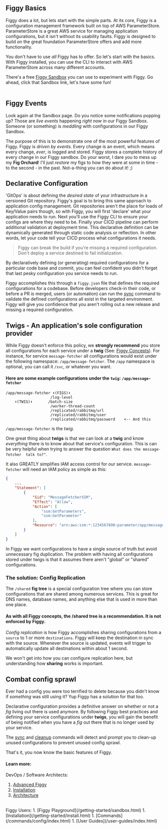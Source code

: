 
## Figgy Basics
Figgy does a lot, but lets start with the simple parts. At its core, Figgy is a configuration management framework built
on top of AWS ParameterStore. ParameterStore is a great AWS service for managing application configurations, but it 
isn't without its usability faults. Figgy is designed to build on the great foundation ParameterStore offers and add more 
functionality.

You don't have to use _all_ Figgy has to offer. So let's start with the basics. With Figgy installed, you can use
the CLI to interact with AWS ParameterStore across many different accounts. 

There's a free <a href="https://www.figgy.dev/tabs/sandbox/" target="_blank">Figgy Sandbox</a> 
you can use to experiment with Figgy. Go ahead, click that Sandbox link, let's have some fun!  
<br/>
 
## Figgy Events
Look again at the Sandbox page. Do you notice some notifications popping up? Those are *live events* happening
_right now_ in our Figgy Sandbox. Someone (or something) is _meddling_ with configurations in our Figgy Sandbox.

The purpose of this is to demonstrate one of the most powerful features of Figgy. Figgy is _driven by events_. 
Every change is an event, which means every change, *ever*, is logged and stored. Figgy stores a complete history 
of every change in our Figgy sandbox. Do your worst, I dare you to mess up my **Fig Orchard**! 
I'll just *restore* my figs to how they were at some in time - to the second - in the past. Not-a-thing you can do about it! ;)
<br/>

## Declarative Configuration
'GitOps' is about defining the _desired state_ of your infrastructure in a versioned Git repository. Figgy's goal is to
bring this same approach to application config management. Git repositories aren't the place for loads of Key/Value
pairs though, so with Figgy, you will first 'declare' what your application needs to run. Next you'll use the
Figgy CLI to ensure your configs are where they need to be. Finally your CICD pipeline can perform additional validation
at deployment time. This declarative definition can be dynamically generated through static code analysis or reflection. 
In other words, let your code tell your CICD process what configurations it needs. 

> Figgy can break the build if you're missing a required configuration. Don't deploy a service destined to fail initialization.

By declaratively defining (or generating) required configurations for a particular code base and commit,
you can feel confident you didn't forget that last pesky configuration you service needs to run.

Figgy accomplishes this through a `figgy.json` file that defines the required configurations for a codebase. Before developers
check-in their code, or before a PR is merged, users (or automation) can run the [sync](/commands/config/sync.html) command
to validate the defined configurations all exist in the targeted environment. Figgy will give you confidence
that you aren't rolling out a new release and missing a required configuration.
<br/>

## Twigs - An application's sole configuration provider
While Figgy doesn't enforce this policy, we **strongly recommend** you store all configurations for each service under
a **twig** (See: [Figgy Concepts](/getting-started/concepts.html)). For instance, for service 
`message-fetcher` all configurations would exist under the following namespace: `/app/message-fetcher`. 
The `/app` namespace is optional, you can call it `/svc`, or whatever you want.

#### Here are some example configurations under the `twig`: `/app/message-fetcher`
    /app/message-fetcher ⬇(FIGS)⬇
                        /log-level  
        ⬆(TWIG)⬆       /batch-size
                        /worker-thread-count
                        /replicated/rabbitmq/url
                        /replicated/rabbitmq/user
                        /replicated/rabbitmq/password    <-- And this

`/app/message-fetcher` is the *twig*. 

One great thing about **twigs** is that we can look at a **twig** and know _everything_ there is to know about that 
service's configuration. This is can be very helpful when trying to answer the question `What does the message-fetcher 
talk to?"`.

It also GREATLY simplifies IAM access control for our service. `message-fetcher` will need an IAM policy as simple as this:
```json
{
    ...
    "Statement": [
        {
            "Sid": "MessageFetcherSSM",
            "Effect": "Allow",
            "Action": [
                "ssm:GetParameters",
                "ssm:GetParameter"
            ],
            "Resource": "arn:aws:ssm:*:1234567890:parameter/app/message-fetcher/*"
        }
    ]
}
```

In Figgy we want configurations to have a single source of truth but avoid unnecessary fig duplication. 
The problem with having all configurations stored under twigs is that it assumes there aren't 
"global" or "shared" configurations.

### The solution: Config Replication

The `/shared` **fig tree** is a special configuration tree where you can store configurations that are shared
among numerous services. This is great for DNS names, database names, and anything else that is used in more than 
one place.

#### As with all Figgy concepts, the /shared tree is a recommendation. It is not enforced by Figgy.

*Config replication* is how Figgy accomplishes sharing configurations from a `source` to 1 or more `destinations`.
Figgy will keep the destination in sync with the source. Whenever the source is updated, events will trigger to 
automatically update all destinations within about 1 second.

We won't get into how you can configure replication here, but understanding how **sharing** works is important. 
<br/>

## Combat config sprawl

Ever had a config you were too terrified to delete because you didn't know if _something_ was still using it? 
Yup Figgy has a solution for that too.  


Declarative configuration provides a definitive answer on whether or not a *fig* living out there is used anymore. 
By following Figgy best practices and defining your service configurations under **twigs**,  you will gain the benefit 
of being notified when you have a *fig* out there that is no longer used by your service.

The [sync](/commands/config/sync.html) and [cleanup](/commands/config/cleanup.html) commands will detect and
prompt you to clean-up unused configurations to prevent unused config sprawl. 


That's it, you now know the basic features of Figgy.

#### Learn more:
DevOps / Software Architects:
1. [Advanced Figgy](/advanced/)
1. [Installation](/getting-started/install.html)
1. [Architecture](/architecture/)

<br/>
Figgy Users:
1. [Figgy Playground](/getting-started/sandbox.html)
1. [Installation](/getting-started/install.html)
1. [Commands](/commands/config/index.html)
1. [User Guides](/user-guides/index.html)

